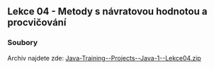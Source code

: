 Lekce 04 - Metody s návratovou hodnotou a procvičování
------------------------------------------------------

### Soubory

Archív najdete zde: [Java-Training--Projects--Java-1--Lekce04.zip](/data/2020-podzim/java-1/Java-Training--Projects--Java-1--Lekce04.zip)
